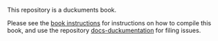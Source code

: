 
This repository is a duckuments book. 

Please see the [book instructions](http://docs.duckietown.org/DT19/duckumentation/out/index.html)
for instructions on how to compile this book, and use the repository [docs-duckumentation](https://github.com/duckietown/docs-duckumentation) for filing issues.
